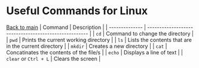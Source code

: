 # Useful Commands for Linux
[Back to main](notes/README.md)
| Command        | Description                                           | 
| -------------- | ----------------------------------------------------- |
| `cd`           | Command to change the directory                       | 
| `pwd`          | Prints the current working directory                  |
| `ls`           | Lists the contents that are in the current directory  |
| `mkdir`        | Creates a new directory                               |
| `cat`          | Concatinates the contents of the file/s               |
| `echo`         | Displays a line of text                               |
| `clear` or `Ctrl + L` | Clears the screen                              |
